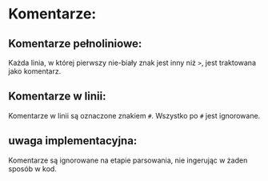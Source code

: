 # Komentarze:
## Komentarze pełnoliniowe:
Każda linia, w której pierwszy nie-biały znak jest inny niż `>`, jest traktowana jako komentarz.
## Komentarze w linii:
Komentarze w linii są oznaczone znakiem `#`. Wszystko po `#` jest ignorowane.

## uwaga implementacyjna:
Komentarze są ignorowane na etapie parsowania, nie ingerując w żaden sposób w kod.
